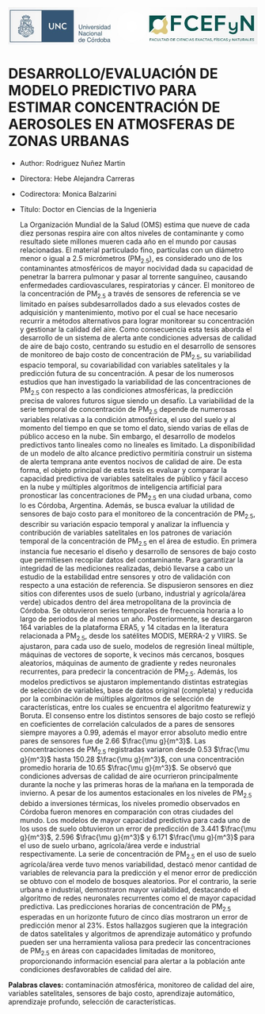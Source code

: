 ![Universidad Nacional de Córdoba](/images/Facu.png)

# DESARROLLO/EVALUACIÓN DE MODELO PREDICTIVO PARA ESTIMAR CONCENTRACIÓN DE AEROSOLES EN ATMOSFERAS DE ZONAS URBANAS

* Author: Rodriguez Nuñez Martin
* Directora: Hebe Alejandra Carreras
* Codirectora: Monica Balzarini
* Título: Doctor en Ciencias de la Ingenieria

	La Organización Mundial de la Salud (OMS) estima que nueve de cada diez personas respira aire con altos niveles de contaminante y como resultado siete millones mueren cada año en el mundo por causas relacionadas. El material particulado fino, partículas con un diámetro menor o igual a 2.5 micrómetros (PM<sub>2.5</sub>), es considerado uno de los contaminantes atmosféricos de mayor nocividad dada su capacidad de penetrar la barrera pulmonar y pasar al torrente sanguíneo, causando enfermedades cardiovasculares, respiratorias y cáncer. El monitoreo de la concentración de PM<sub>2.5</sub> a través de sensores de referencia se ve limitado en países subdesarrollados dado a sus elevados costes de adquisición y mantenimiento, motivo por el cual se hace necesario recurrir a métodos alternativos para lograr monitorear su concentración y gestionar la calidad del aire. Como consecuencia esta tesis aborda el desarrollo de un sistema de alerta ante condiciones adversas de calidad de aire de bajo costo, centrando su estudio en el desarrollo de sensores de monitoreo de bajo costo de concentración de PM<sub>2.5</sub>, su variabilidad espacio temporal, su covariabilidad con variables satelitales y la predicción futura de su concentración. A pesar de los numerosos estudios que han investigado la variabilidad de las concentraciones de PM<sub>2.5</sub> con respecto a las condiciones atmosféricas, la predicción precisa de valores futuros sigue siendo un desafío. La variabilidad de la serie temporal de concentración de PM<sub>2.5</sub> depende de numerosas variables relativas a la condición atmosférica, el uso del suelo y al momento del tiempo en que se tomo el dato, siendo varias de ellas de público acceso en la nube. Sin embargo, el desarrollo de modelos predictivos tanto lineales como no lineales es limitado. La disponibilidad de un modelo de alto alcance predictivo permitiría construir un sistema de alerta temprana ante eventos nocivos de calidad de aire. De esta forma, el objeto principal de esta tesis es evaluar y comparar la capacidad predictiva de variables satelitales de público y fácil acceso en la nube y múltiples algoritmos de inteligencia artificial para pronosticar las concentraciones de PM<sub>2.5</sub> en una ciudad urbana, como lo es Córdoba, Argentina. Además, se busca evaluar la utilidad de sensores de bajo costo para el monitoreo de la concentración de PM<sub>2.5</sub>, describir su variación espacio temporal y analizar la influencia y contribución de variables satelitales en los patrones de variación temporal de la concentración de PM<sub>2.5</sub> en el área de estudio. En primera instancia fue necesario el diseño y desarrollo de sensores de bajo costo que permitiesen recopilar datos del contaminante. Para garantizar la integridad de las mediciones realizadas, debió llevarse a cabo un estudio de la estabilidad entre sensores y otro de validación con respecto a una estación de referencia. Se dispusieron sensores en diez sitios con diferentes usos de suelo (urbano, industrial y agrícola/área verde) ubicados dentro del área metropolitana de la provincia de Córdoba. Se obtuvieron series temporales de frecuencia horaria a lo largo de periodos de al menos un año. Posteriormente, se descargaron 164 variables de la plataforma ERA5, y 14 citadas en la literatura relacionada a PM<sub>2.5</sub>, desde los satélites MODIS, MERRA-2 y VIIRS. Se ajustaron, para cada uso de suelo, modelos de regresión lineal múltiple, máquinas de vectores de soporte, k vecinos más cercanos, bosques aleatorios, máquinas de aumento de gradiente y redes neuronales recurrentes, para predecir la concentración de PM<sub>2.5</sub>. Además, los modelos predictivos se ajustaron implementando distintas estrategias de selección de variables, base de datos original (completa) y reducida por la combinación de múltiples algoritmos de selección de características, entre los cuales se encuentra el algoritmo featurewiz y Boruta. El consenso entre los distintos sensores de bajo costo se reflejó en coeficientes de correlación calculados de a pares de sensores siempre mayores a 0.99, además el mayor error absoluto medio entre pares de sensores fue de 2.66 $\frac{\mu g}{m^3}$. Las concentraciones de PM<sub>2.5</sub> registradas variaron desde 0.53 $\frac{\mu g}{m^3}$ hasta 150.28 $\frac{\mu g}{m^3}$, con una concentración promedio horaria de 10.65 $\frac{\mu g}{m^3}$. Se observó que condiciones adversas de calidad de aire ocurrieron principalmente durante la noche y las primeras horas de la mañana en la temporada de invierno. A pesar de los aumentos estacionales en los niveles de PM<sub>2.5</sub> debido a inversiones térmicas, los niveles promedio observados en Córdoba fueron menores en comparación con otras ciudades del mundo. Los modelos de mayor capacidad predictiva para cada uno de los usos de suelo obtuvieron un error de predicción de 3.441 $\frac{\mu g}{m^3}$, 2.596 $\frac{\mu g}{m^3}$ y 6.171 $\frac{\mu g}{m^3}$ para el uso de suelo urbano, agrícola/área verde e industrial respectivamente. La serie de concentración de PM<sub>2.5</sub> en el uso de suelo agrícola/área verde tuvo menos variabilidad, destacó menor cantidad de variables de relevancia para la predicción y el menor error de predicción se obtuvo con el modelo de bosques aleatorios. Por el contrario, la serie urbana e industrial, demostraron mayor variabilidad, destacando el algoritmo de redes neuronales recurrentes como el de mayor capacidad predictiva. Las predicciones horarias de concentración de PM<sub>2.5</sub> esperadas en un horizonte futuro de cinco días mostraron un error de predicción menor al 23%. Estos hallazgos sugieren que la integración de datos satelitales y algoritmos de aprendizaje automático y profundo pueden ser una herramienta valiosa para predecir las concentraciones de PM<sub>2.5</sub> en áreas con capacidades limitadas de monitoreo, proporcionando información esencial para alertar a la población ante condiciones desfavorables de calidad del aire.  

**Palabras claves:** contaminación atmosférica, monitoreo de calidad del aire, variables satelitales, sensores de bajo costo, aprendizaje automático, aprendizaje profundo, selección de características. 